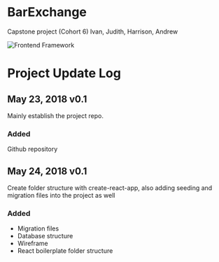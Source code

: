  # BarExchange
 Capstone project (Cohort 6) Ivan, Judith, Harrison, Andrew
 
![Frontend Framework](https://img.shields.io/badge/Frontend%20Framework-React-blue.svg)

# Project Update Log
## May 23, 2018 v0.1 
Mainly establish the project repo.

### Added
Github repository

## May 24, 2018 v0.1 
Create folder structure with create-react-app, also adding seeding and migration files into the project as well

### Added
- Migration files
- Database structure
- Wireframe
- React boilerplate folder structure

